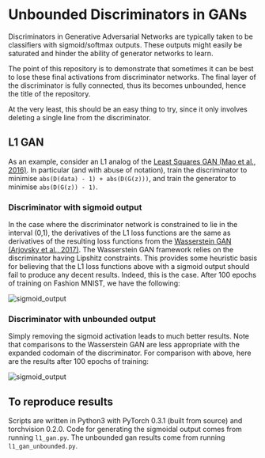# Unbounded Discriminators in GANs

Discriminators in Generative Adversarial Networks are typically taken to be
classifiers with sigmoid/softmax outputs. These outputs might easily be
saturated and hinder the ability of generator networks to learn.

The point of this repository is to demonstrate that sometimes it can be best to
lose these final activations from discriminator networks. The final layer of
the discriminator is fully connected, thus its becomes unbounded, hence the
title of the repository.

At the very least, this should be an easy thing to
try, since it only involves deleting a single line from the discriminator.


## L1 GAN

As an example, consider an L1 analog of the [Least Squares GAN (Mao et al.,
2016)](https://arxiv.org/abs/1611.04076). In particular (and with abuse of
notation), train the discriminator to minimise `abs(D(data) - 1) +
abs(D(G(z)))`, and train the generator to minimise `abs(D(G(z)) - 1)`.


### Discriminator with sigmoid output

In the case where the discriminator network is constrained to lie in the
interval (0,1), the derivatives of the L1 loss functions are the same as
derivatives of the resulting loss functions from the [Wasserstein GAN (Arjovsky
et al., 2017)](https://arxiv.org/abs/1701.07875). The Wasserstein GAN framework
relies on the discriminator having Lipshitz constraints. This provides some
heuristic basis for believing that the L1 loss functions above with a sigmoid
output should fail to produce any decent results. Indeed, this is the case.
After 100 epochs of training on Fashion MNIST, we have the following:

![sigmoid_output](/a/raw/b/l1_output/output_99.jpg "Sigmoid
output from discriminator")

### Discriminator with unbounded output

Simply removing the sigmoid activation leads to much better results. Note that
comparisons to the Wasserstein GAN are less appropriate with the expanded
codomain of the discriminator. For comparison with above, here are the results
after 100 epochs of training:

![sigmoid_output](/a/raw/b/l1_unbounded_output/output_99.jpg "Unbounded output
from discriminator")


## To reproduce results

Scripts are written in Python3 with PyTorch 0.3.1 (built from source) and
torchvision 0.2.0. Code for generating the sigmoidal output comes from running
`l1_gan.py`. The unbounded gan results come from running `l1_gan_unbounded.py`.
